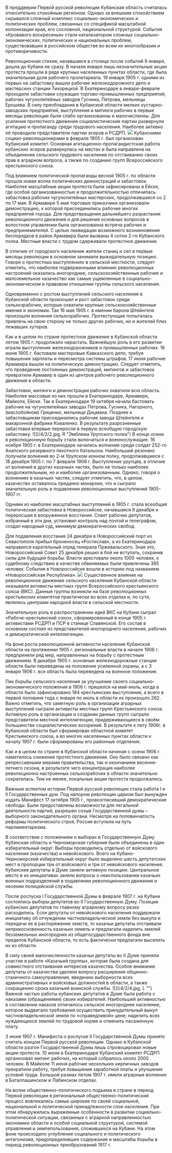 В преддверии Первой русской революции Кубанская область считалась относительно спокойным регионом. Однако за внешним спокойствием скрывался сложный комплекс социально-экономических и политических проблем, связанных со спецификой масштабной колонизации края, его сословной, национальной структурой. События «Кровавого воскресенья» стали катализатором сложных социально-экономических, политических и национальных проблем, существовавших в российском обществе во всем их многообразии и противоречивости. 

Революционная стихия, начавшаяся в столице после событий 9 января, дошла до Кубани не сразу. В начале января лишь незначительные акции протеста прошли в ряде крупных населенных пунктах области, где была значительная доля рабочего пролетариата. 19 января 1905 г. одними из первых на забастовку вышли рабочие железнодорожного депо и мастерских станции Тихорецкой. В Екатеринодаре в январе-феврале проходили забастовки служащих торгово-промышленных предприятий, рабочих чугунолитейных заводов Гусника, Петрова, мельницы Ерошева. В силу преобладания в Кубанской области мелких кустарно-заводских предприятий, выступления и митинги рабочих в первые месяцы революции были слабо организованны и малочисленны. Для усиления протестного движения социалистические партии развернули агитацию и пропаганду среди трудового населения. Наиболее активно её проводили представители партии эсеров и РСДРП. 
![](/4/2/images.jpeg "")
Кубанскими социал-революционерами в феврале 1905 г. был организован Кубанский комитет. Основная агитационно-пропагандистская работа кубанских эсеров развернулась на местах и была направлена на объединение сельского трудового населения по отстаиванию своих прав в аграрном вопросе, а также по созданию групп Всероссийского крестьянского союза. 

Под влиянием политической пропаганды весной 1905 г. по области прошла новая волна политических демонстраций и забастовок. Наиболее масштабные акции протеста были зафиксированы в Ейске, где особой организованностью и продолжительностью отличилась забастовка рабочих чугунолитейных мастерских, продолжавшаяся со 2 по 17 мая.
В Армавире 5 мая торговые приказчики организовали демонстрацию, к которой присоединились рабочие многих предприятий города. Для предотвращения дальнейшего разрастания революционного движения и для решения основных вопросов в волостном управлении была организованна встреча рабочих и предпринимателей. С целью ликвидации возможного возникновения беспорядков в район Армавира были вызваны 4 сотни 2-го Кубанского полка. Местные власти с трудом сдерживали  протестное движение. 

В отличие от городского населения жители станиц и сел в первые месяцы революции в основном занимали выжидательную позицию. Говоря о протестных выступлениях в сельской местности, следует отметить, что наиболее подверженными влиянию революционных настроений оказались иногородние, сельскохозяйственные рабочие и малоземельное казачество как самые ущемленные в социально-экономическом и правовом отношении группы сельского населения. 

Одновременно с ростом выступлений сельского населения в Кубанской области произошел и рост забастовок среди сельхозрабочих, которые охватили крупные сельскохозяйственные имения и экономии. Так 16 мая 1905 г. в имении барона Штейнгеля произошли волнения сельхозрабочих. Протестующие попыталась привлечь на свою сторону не только других рабочих, но и жителей близ лежавших хуторов. 

Как и в целом по стране протестное движение в Кубанской области летом 1905 г. продолжало нарастать. Важнейшую роль в его развитии играли выступления железнодорожников и промышленных рабочих. 16 июня 1905 г. бастовали мастеровые Кавказского депо, требуя повышения зарплаты и пересмотра системы штрафов. 17 июня рабочие Армавира вышли на политическую демонстрацию. Следует отметить, что проведение постоянных демонстраций, митингов и забастовок превратили Армавир в один из центров рабочего революционного движения в области.

Забастовки, митинги и демонстрации рабочих охватили всю область. Наиболее массовые из них прошли в Екатеринодаре, Армавире, Майкопе, Ейске. Так в Екатеринодаре 19 октября начали бастовать рабочие на чугунолитейных заводах Петрова, Гусника, Нагорного, (маслобойном) Гриценко, мельнице Дицмана. Позднее к забастовщикам присоединились рабочие завода Штейнгеля и макаронной фабрики Коваленко. В результате разрозненные забастовки впервые переросли в первую всеобщую городскую забастовку.
![](/4/2/2.jpg, R "Эмблема Урупского полка")
В конце осени в революционную борьбу стали включаться и военнослужащие. 16 ноября 1905 г. в Екатеринодаре начались волнения среди солдат 252-го Анапского резервного пехотного батальона. Наибольший резонанс получили волнения во 2-м Урупском конном полку, продолжавшиеся с 18 декабря 1905 г. по 7 февраля 1906 г. Выступление урупцев, в отличие от волнений в других казачьих частях, было не только наиболее продолжительным, но и наиболее организованным. Однако, говоря о волнениях в казачьих частях, следует отметить, что, в целом, казачество оставалось преданно монархии, что и сыграло значительную роль в подавлении революционных выступлений 1905-1907 гг.

Одними из наиболее масштабных выступлений в 1905 г. стала  всеобщая политическая забастовка в Новороссийске, начавшаяся 8 декабря и переросшая в вооруженное восстание. Совет рабочих депутатов, избранный в эти дни, установил контроль над почтой и телеграфом, создал народный суд, минимум демократических свобод. 

Для подавления восстания 24 декабря в Новороссийский порт из Севастополя прибыл броненосец «Ростислав», а из Екатеринодара направился карательный отряд генерала Пржевальского. Зная это, Новороссийский Совет 25 декабря решил в бой не вступать, сохранив силы для будущей борьбы. Власти арестовали около 1000 человек, к судебному следствию в качестве обвиняемых были привлечены 365 человек. События в Новороссийске вошли в историю под названием «Новороссийская Республика».
![](/4/2/3.jpg "")
Существенное влияние на революционное движение сельского населения Кубанской области оказывали активисты местных групп Всероссийского крестьянского союза (ВКС). Данные группы возникли на базе революционных крестьянских комитетов практически во всех отделах и, по сути, являлись центрами народной власти в сельской местности.  

Значительную роль в распространении идей ВКС на Кубани сыграл «Рабоче-крестьянский союз», сформированный в конце 1905 г. активистами РСДРП и ПСР в станице Славянской. Его состав в основном состоял из представителей иногороднего населения, рабочих и демократической интеллигенции.

На фоне роста революционной активности населения Кубанской области на протяжении 1905 г. региональные власти в начале 1906 г. предприняли ряд мер, направленных на борьбу с протестным движением. В декабре 1905 г. основные железнодорожные станции области были переведены на положение усиленной охраны, а с 3 января 1906 г. вся область была переведена на военное положение.

Пик борьбы сельского населения за улучшение своего социально-экономического положения в 1906 г. пришелся на май-июль, когда в области было зафиксировано 184 крестьянских выступления, а всего в первой половине года с января по июль в области их произошло 262. Важно отметить, что заметную роль в организации аграрных выступлений сыграли активисты местных групп Крестьянского союза. Активную роль в организации и создании данных групп сыграли представители местной интеллигенции, придерживающиеся в своём большинстве социалистических воззрений. В результате к лету 1906г. в Кубанской области был сформирован областной комитет Крестьянского союза, а во многих населенных пунктах области к началу 1907 г. были сформированы его районные отделения.

Как и в целом по стране в Кубанской области начиная с осени 1906 г. наметилось снижение протестного движения. Оно было связано как репрессивными мерами правительства, так и окончанием весенне-летнего сезона, в результате чего концентрация наиболее революционно настроенных сельхозрабочих в области значительно сократилась. Тем не менее, локальные акции протеста продолжались.

Важным аспектом истории Первой русской революции стала работа I и II Государственных дум. Под напором революции царизм был вынужден издать Манифест 17 октября 1905 г., провозгласивший демократические свободы. Были предоставлены возможности для легальной деятельности партий, разрешен созыв Государственной думы – выборного законодательного органа. Несмотря на половинчатость реформы политического строя, Россия вступила на путь парламентаризма. 

В соответствии с положением о выборах в Государственную Думу Кубанская область и Черноморская губерния были объединены в один избирательный округ. Выборы проводились отдельно от войскового населения (казачества) и невойскового. Всего на Кубано-Черноморский избирательный округ было выделено шесть депутатских мест в пропорции три от войскового и три от невойскового населения. Кубанские депутаты в Думе заняли активную позицию. Центральное место в их инициативах заняли вопросы о неиспользовании казачьих военных подразделений в подавлении революционного движения и несении полицейской службы.

После роспуска I Государственной Думы в феврале 1907 г. на Кубани состоялись выборы депутатов во II Государственную Думу. Позиции кубанских депутатов по главному аграрному вопросу резко расходились. Если депутаты от невойскового населения поддержали инициативу об отчуждении частновладельческой земли без выкупа и передачи ее в распоряжение земств, то казачьи депутаты отстаивали неприкосновенность казачьих земель и предлагали наделить землей безземельных иногородних из общегосударственного фонда вне пределов Кубанской области, то есть фактически предлагали выселить их из области. 

В силу своей малочисленности казачьи депутаты во II Думе приняли участие в работе «Казачьей группы», которая была создана для совместного отстаивания интересов казачества. Особое внимание депутаты от казачества уделяли вопросу расширения общинно-станичного самоуправления, введению выборности всех административных и войсковых должностей в области, а также сокращению срока казачьей воинской службы.
![](/4/2/4.jpg, L "")
Важной частью работы кубанских депутатов в Думе была работа с наказами (обращениями) своих избирателей. Наибольшей активностью в составлении наказов отличалось сельское иногороднее население, которое выдвигало требования осуществить принудительный выкуп частновладельческой земли по «справедливой» цене; наделить всех нуждающихся землей по трудовой норме и отменить пасаженную плату.

3 июня 1907 г. Манифеста о роспуске II Государственной Думы принято считать концом Первой русской революции. Однако в Кубанской области разгон Государственной Думы лишь спровоцировал новые акции протеста. 10 июня в Екатеринодаре Кубанский комитет РСДРП организовал митинг рабочих, на который собралось около 2000 человек. В Майкопе 11 июня рабочие нескольких кирпичных заводов прекратили работу, требуя повышения заработной платы и улучшения условий труда. Большой размах летом 1907 г. имели аграрные волнения в Баталпашинском и Лабинском отделах. 

На волне общественно-политического подъема в стране в период Первой революции в региональный общественно-политический процесс вовлекались самые широкие по своей социальной, национальной и политической принадлежности слои населения. При этом обнаружились выраженные особенности в развитии социально-политической ситуации, связанные с аграрной направленностью экономики области и особой социальной структурой, системой управления и землепользования, сложившихся на Кубани. На этом фоне происходило углубление социального и политического антагонизма, предопределившее содержание и масштабы борьбы в период революционных преобразований 1917 г.